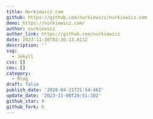 ```yaml
---
title: Nurkiewicz.com
github: https://github.com/nurkiewicz/nurkiewicz.com
demo: https://nurkiewicz.com/
author: nurkiewicz
author_link: https://github.com/nurkiewicz
date: 2023-11-30T02:36:13.811Z
description: ''
ssg:
  - Jekyll
css: []
cms: []
category:
  - Blog
draft: false
publish_date: '2020-04-21T21:54:46Z'
update_date: '2023-11-08T20:51:10Z'
github_star: 9
github_fork: 6
---
```

